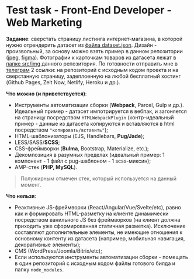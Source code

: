 # Test task - Front-End Developer - Web Marketing

**Задание**: сверстать страницу листинга интернет-магазина, в которой нужно отрендерить датасет из [файла dataset.json](https://raw.githubusercontent.com/alexnaidovich/frontend_test_task/master/dataset.json). Дизайн - произвольный, за основу можно взять пример в данном репозитории ([jpeg](https://raw.githubusercontent.com/alexnaidovich/frontend_test_task/master/marketplace_sketch.jpg), [figma](https://www.figma.com/file/GZDWwVSeu1N8KHRH7B0may/Test_task_sketch?node-id=0%3A1)). Фотографии к карточкам товаров из датасета лежат в [папке src/img](https://github.com/alexnaidovich/frontend_test_task/tree/master/src/img) данного репозитория. По готовности отправить мне в [телеграм](https://t.me/alexnaidovich) 2 ссылки: на репозиторий с исходным кодом проекта и на сверстанную страницу, задеплоенную на любой бесплатный хостинг (Github Pages, Zeit Now, Netlify, Heroku и др.). 

**Что можно (и приветствуется)**:

  * Инструменты автоматизации сборки (**Webpack**, Parcel, Gulp и др.). Идеальный пример - датасет импотрируется в вебпак, и загоняется на страницу посредством `HTMLWebpackPlugin` (контр-идеальный пример - данные из датасета копируются и вставляются в html посредством `"копировать/вставить"`);
  * HTML-шаблонизаторы (EJS, Handlebars, **Pug/Jade**);
  * LESS/SASS/**SCSS**;
  * CSS-фреймворки (**Bulma**, Bootstrap, Materialize, etc.);
  * Декомпозиция в разумных пределах (идеальный пример: 1 компонент - 1 файл с pug-шаблоном - 1 scss-миксин);
  * AMP-стек (**PHP, MySQL**).
  
> Полужирным отмечен стек, который используется на данный момент.

**Что нельзя**:

  * Реактивные JS-фреймворки (React/Angular/Vue/Svelte/etc), равно как и формировать HTML-разметку на клиенте динамически посредством ванильного JS без фреймворков (на клиент должна приходить уже сформированная статичная разметка). Исключение составляют дополнительные элементы, не имеющие отношения к основному контенту из датасета (например, мобильная навигация, декоративные элементы);
  * CMS (WordPress/Joomla/Bitrix/etc);
  * Если используются инструменты автоматизации сборки - помещать в один репозиторий с исходным кодом файлы готового билда и папку `node_modules`.
